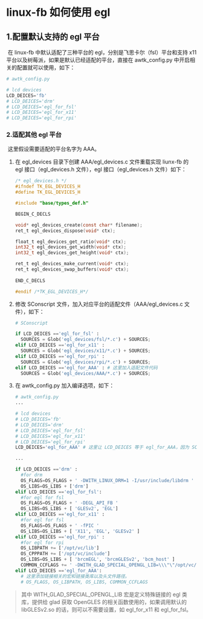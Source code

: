 # linux-fb 如何使用 egl

## 1.配置默认支持的 egl 平台

​	在 linux-fb 中默认适配了三种平台的 egl，分别是飞思卡尔（fsl）平台和支持 x11 平台以及树莓派，如果是默认已经适配的平台，直接在 awtk_config.py 中开启相关的配置就可以使用，如下：

```python
# awtk_config.py

# lcd devices
LCD_DEICES='fb'
# LCD_DEICES='drm'
# LCD_DEICES='egl_for_fsl'
# LCD_DEICES='egl_for_x11'
# LCD_DEICES='egl_for_rpi'
```

###  2.适配其他 egl 平台

​		这里假设需要适配的平台名字为 AAA。

1. 在 egl_devices 目录下创建 AAA/egl_devices.c 文件重载实现 liunx-fb 的 egl 接口（egl_devices.h 文件），egl 接口（egl_devices.h 文件）如下：

   ```h
   /* egl_devices.h */
   #ifndef TK_EGL_DEVICES_H
   #define TK_EGL_DEVICES_H
   
   #include "base/types_def.h"
   
   BEGIN_C_DECLS
   
   void* egl_devices_create(const char* filename);
   ret_t egl_devices_dispose(void* ctx);
   
   float_t egl_devices_get_ratio(void* ctx);
   int32_t egl_devices_get_width(void* ctx);
   int32_t egl_devices_get_height(void* ctx);
   
   ret_t egl_devices_make_current(void* ctx);
   ret_t egl_devices_swap_buffers(void* ctx);
    
   END_C_DECLS
   
   #endif /*TK_EGL_DEVICES_H*/
   ```

2. 修改 SConscript 文件，加入对应平台的适配文件（AAA/egl_devices.c 文件），如下：

   ```python
   # SConscript
   
   if LCD_DEICES =='egl_for_fsl' :
     SOURCES = Glob('egl_devices/fsl/*.c') + SOURCES;
   elif LCD_DEICES =='egl_for_x11' :
     SOURCES = Glob('egl_devices/x11/*.c') + SOURCES;
   elif LCD_DEICES =='egl_for_rpi' :
     SOURCES = Glob('egl_devices/rpi/*.c') + SOURCES;
   elif LCD_DEICES =='egl_for_AAA' : # 这里加入适配文件代码
     SOURCES = Glob('egl_devices/AAA/*.c') + SOURCES;
   ```

3. 在 awtk_config.py 加入编译选项，如下：

   ```python
   # awtk_config.py
   ...
   
   # lcd devices
   # LCD_DEICES='fb'
   # LCD_DEICES='drm'
   # LCD_DEICES='egl_for_fsl'
   # LCD_DEICES='egl_for_x11'
   # LCD_DEICES='egl_for_rpi'
   LCD_DEICES='egl_for_AAA'	# 这里让 LCD_DEICES 等于 egl_for_AAA，因为 SConscript 中需要 LCD_DEICES 来确定编译文件。
   
   ...
   
   if LCD_DEICES =='drm' :
     #for drm
     OS_FLAGS=OS_FLAGS + ' -DWITH_LINUX_DRM=1 -I/usr/include/libdrm '
     OS_LIBS=OS_LIBS + ['drm']
   elif LCD_DEICES =='egl_for_fsl':
     #for egl for fsl
     OS_FLAGS=OS_FLAGS + ' -DEGL_API_FB '
     OS_LIBS=OS_LIBS + [ 'GLESv2', 'EGL']
   elif LCD_DEICES =='egl_for_x11' :
     #for egl for fsl
     OS_FLAGS=OS_FLAGS + ' -fPIC '
     OS_LIBS=OS_LIBS + [ 'X11', 'EGL', 'GLESv2' ]
   elif LCD_DEICES =='egl_for_rpi' :
     #for egl for rpi
     OS_LIBPATH += ['/opt/vc/lib']
     OS_CPPPATH += ['/opt/vc/include']
     OS_LIBS=OS_LIBS + [ 'brcmEGL', 'brcmGLESv2', 'bcm_host' ]
     COMMON_CCFLAGS += ' -DWITH_GLAD_SPECIAL_OPENGL_LIB=\\\"\"/opt/vc/lib/libbrcmGLESv2.so\\\"\" '
   elif LCD_DEICES =='egl_for_AAA':
     # 这里添加链接相关的宏和链接类库以及头文件路径。
     # OS_FLAGS, OS_LIBPATH, OS_LIBS, COMMON_CCFLAGS
   ```
   

> 其中 WITH_GLAD_SPECIAL_OPENGL_LIB 宏是定义特殊链接的 egl 类库，提供给 glad 获取 OpenGLES 的相关函数使用的，如果调用默认的 libGLESv2.so 的话，则可以不需要设置，如 egl_for_x11 和 egl_for_fsl。
